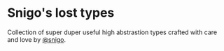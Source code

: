 # Snigo's lost types

Collection of super duper useful high abstrastion types crafted with care and love by [@snigo](https://snigo.dev).